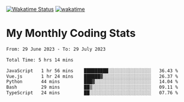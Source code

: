 [![Wakatime Status](https://github.com/noopurphalak/noopurphalak/workflows/wakatime-status-update/badge.svg)](https://github.com/noopurphalak/noopurphalak/actions/workflows/main.yml)
[![wakatime](https://wakatime.com/badge/user/80ace140-ef40-4fdd-b8ed-f3be3d2e1aea.svg)](https://wakatime.com/@80ace140-ef40-4fdd-b8ed-f3be3d2e1aea)

# My Monthly Coding Stats

<!--START_SECTION:waka-->

```txt
From: 29 June 2023 - To: 29 July 2023

Total Time: 5 hrs 14 mins

JavaScript   1 hr 56 mins    █████████░░░░░░░░░░░░░░░░   36.43 %
Vue.js       1 hr 24 mins    ██████▓░░░░░░░░░░░░░░░░░░   26.37 %
Python       44 mins         ███▓░░░░░░░░░░░░░░░░░░░░░   14.04 %
Bash         29 mins         ██▒░░░░░░░░░░░░░░░░░░░░░░   09.11 %
TypeScript   24 mins         ██░░░░░░░░░░░░░░░░░░░░░░░   07.76 %
```

<!--END_SECTION:waka-->
